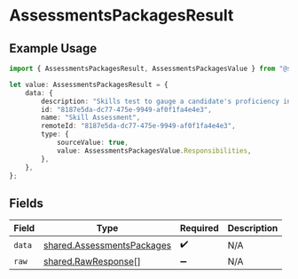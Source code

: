 # AssessmentsPackagesResult

## Example Usage

```typescript
import { AssessmentsPackagesResult, AssessmentsPackagesValue } from "@stackone/stackone-client-ts/sdk/models/shared";

let value: AssessmentsPackagesResult = {
    data: {
        description: "Skills test to gauge a candidate's proficiency in job-specific skills",
        id: "8187e5da-dc77-475e-9949-af0f1fa4e4e3",
        name: "Skill Assessment",
        remoteId: "8187e5da-dc77-475e-9949-af0f1fa4e4e3",
        type: {
            sourceValue: true,
            value: AssessmentsPackagesValue.Responsibilities,
        },
    },
};
```

## Fields

| Field                                                                           | Type                                                                            | Required                                                                        | Description                                                                     |
| ------------------------------------------------------------------------------- | ------------------------------------------------------------------------------- | ------------------------------------------------------------------------------- | ------------------------------------------------------------------------------- |
| `data`                                                                          | [shared.AssessmentsPackages](../../../sdk/models/shared/assessmentspackages.md) | :heavy_check_mark:                                                              | N/A                                                                             |
| `raw`                                                                           | [shared.RawResponse](../../../sdk/models/shared/rawresponse.md)[]               | :heavy_minus_sign:                                                              | N/A                                                                             |